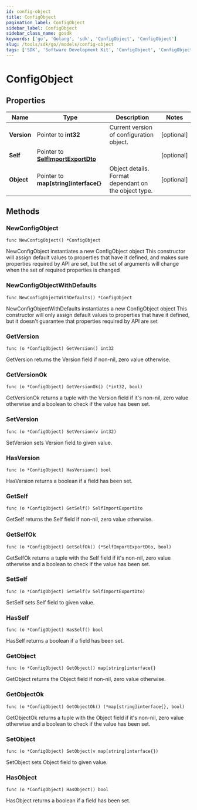 ```yaml
---
id: config-object
title: ConfigObject
pagination_label: ConfigObject
sidebar_label: ConfigObject
sidebar_class_name: gosdk
keywords: ['go', 'Golang', 'sdk', 'ConfigObject', 'ConfigObject'] 
slug: /tools/sdk/go//models/config-object
tags: ['SDK', 'Software Development Kit', 'ConfigObject', 'ConfigObject']
---
```


# ConfigObject

## Properties

Name | Type | Description | Notes
------------ | ------------- | ------------- | -------------
**Version** | Pointer to **int32** | Current version of configuration object. | [optional] 
**Self** | Pointer to [**SelfImportExportDto**](self-import-export-dto) |  | [optional] 
**Object** | Pointer to **map[string]interface{}** | Object details. Format dependant on the object type. | [optional] 

## Methods

### NewConfigObject

`func NewConfigObject() *ConfigObject`

NewConfigObject instantiates a new ConfigObject object
This constructor will assign default values to properties that have it defined,
and makes sure properties required by API are set, but the set of arguments
will change when the set of required properties is changed

### NewConfigObjectWithDefaults

`func NewConfigObjectWithDefaults() *ConfigObject`

NewConfigObjectWithDefaults instantiates a new ConfigObject object
This constructor will only assign default values to properties that have it defined,
but it doesn't guarantee that properties required by API are set

### GetVersion

`func (o *ConfigObject) GetVersion() int32`

GetVersion returns the Version field if non-nil, zero value otherwise.

### GetVersionOk

`func (o *ConfigObject) GetVersionOk() (*int32, bool)`

GetVersionOk returns a tuple with the Version field if it's non-nil, zero value otherwise
and a boolean to check if the value has been set.

### SetVersion

`func (o *ConfigObject) SetVersion(v int32)`

SetVersion sets Version field to given value.

### HasVersion

`func (o *ConfigObject) HasVersion() bool`

HasVersion returns a boolean if a field has been set.

### GetSelf

`func (o *ConfigObject) GetSelf() SelfImportExportDto`

GetSelf returns the Self field if non-nil, zero value otherwise.

### GetSelfOk

`func (o *ConfigObject) GetSelfOk() (*SelfImportExportDto, bool)`

GetSelfOk returns a tuple with the Self field if it's non-nil, zero value otherwise
and a boolean to check if the value has been set.

### SetSelf

`func (o *ConfigObject) SetSelf(v SelfImportExportDto)`

SetSelf sets Self field to given value.

### HasSelf

`func (o *ConfigObject) HasSelf() bool`

HasSelf returns a boolean if a field has been set.

### GetObject

`func (o *ConfigObject) GetObject() map[string]interface{}`

GetObject returns the Object field if non-nil, zero value otherwise.

### GetObjectOk

`func (o *ConfigObject) GetObjectOk() (*map[string]interface{}, bool)`

GetObjectOk returns a tuple with the Object field if it's non-nil, zero value otherwise
and a boolean to check if the value has been set.

### SetObject

`func (o *ConfigObject) SetObject(v map[string]interface{})`

SetObject sets Object field to given value.

### HasObject

`func (o *ConfigObject) HasObject() bool`

HasObject returns a boolean if a field has been set.


